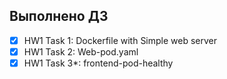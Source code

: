 ## Выполнено ДЗ

 - [x] HW1 Task 1: Dockerfile with Simple web server
 - [x] HW1 Task 2: Web-pod.yaml
 - [x] HW1 Task 3*: frontend-pod-healthy